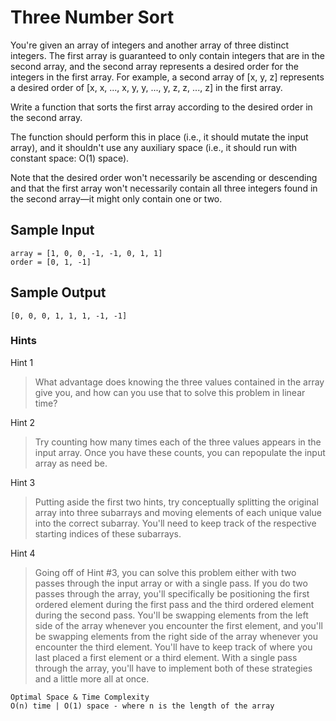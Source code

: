 # Three Number Sort

You're given an array of integers and another array of three distinct integers. The first array is guaranteed to only contain integers that are in the second array, and the second array represents a desired order for the integers in the first array. For example, a second array of [x, y, z] represents a desired order of [x, x, ..., x, y, y, ..., y, z, z, ..., z] in the first array.

Write a function that sorts the first array according to the desired order in the second array.

The function should perform this in place (i.e., it should mutate the input array), and it shouldn't use any auxiliary space (i.e., it should run with constant space: O(1) space).

Note that the desired order won't necessarily be ascending or descending and that the first array won't necessarily contain all three integers found in the second array—it might only contain one or two.

## Sample Input

```
array = [1, 0, 0, -1, -1, 0, 1, 1]
order = [0, 1, -1]
```

## Sample Output

```
[0, 0, 0, 1, 1, 1, -1, -1]
```

### Hints

Hint 1
> What advantage does knowing the three values contained in the array give you, and how can you use that to solve this problem in linear time?

Hint 2
> Try counting how many times each of the three values appears in the input array. Once you have these counts, you can repopulate the input array as need be.

Hint 3
> Putting aside the first two hints, try conceptually splitting the original array into three subarrays and moving elements of each unique value into the correct subarray. You'll need to keep track of the respective starting indices of these subarrays.

Hint 4
> Going off of Hint #3, you can solve this problem either with two passes through the input array or with a single pass. If you do two passes through the array, you'll specifically be positioning the first ordered element during the first pass and the third ordered element during the second pass. You'll be swapping elements from the left side of the array whenever you encounter the first element, and you'll be swapping elements from the right side of the array whenever you encounter the third element. You'll have to keep track of where you last placed a first element or a third element. With a single pass through the array, you'll have to implement both of these strategies and a little more all at once.

```
Optimal Space & Time Complexity
O(n) time | O(1) space - where n is the length of the array
```
